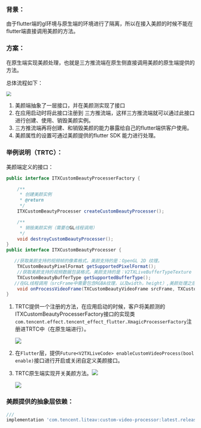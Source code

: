 ### 背景：

由于flutter端的gl环境与原生端的环境进行了隔离，所以在接入美颜的时候不能在flutter端直接调用美颜的方法。

### 方案：

在原生端实现美颜处理，也就是三方推流端在原生侧直接调用美颜的原生端提供的方法。

总体流程如下：

<img src="https://qcloudimg.tencent-cloud.cn/raw/73bbc3c15e95db29a270fc4e1927a026.png" style="zoom:80%;" />

1. 美颜端抽象了一层接口，并在美颜测实现了接口
2. 在应用启动时将此接口注册到 三方推流端，这样三方推流端就可以通过此接口进行创建、使用、销毁美颜实例。
3. 三方推流端再将创建、和销毁美颜的能力暴露给自己的flutter端供客户使用。
4. 美颜属性的设置可通过美颜提供的flutter SDK 能力进行处理。

### 举例说明（TRTC）：

美颜端定义的接口：

```java
public interface ITXCustomBeautyProcesserFactory {

    /**
     * 创建美颜实例
     * @return
     */
    ITXCustomBeautyProcesser createCustomBeautyProcesser();

    /**
     * 销毁美颜实例（需要在GL线程调用）
     */
    void destroyCustomBeautyProcesser();
}
public interface ITXCustomBeautyProcesser {

   //获取美颜支持的视频帧的像素格式。美颜支持的是：OpenGL 2D 纹理。
    TXCustomBeautyPixelFormat getSupportedPixelFormat();
    //获取美颜支持的视频数据包装格式。美颜支持的是：V2TXLiveBufferTypeTexture	直接操作纹理 ID，性能最好，画质损失最少。
    TXCustomBeautyBufferType getSupportedBufferType();
   //在GL线程调用（srcFrame中需要包含RGBA纹理，以及width，height）,美颜处理之后会将处理后的纹理对象放置在dstFrame中的    texture.textureId中。
    void onProcessVideoFrame(TXCustomBeautyVideoFrame srcFrame, TXCustomBeautyVideoFrame dstFrame);
}
```

1. TRTC提供一个注册的方法，在应用启动的时候，客户将美颜测的ITXCustomBeautyProcesserFactory接口的实现类`com.tencent.effect.tencent_effect_flutter.XmagicProcesserFactory`注册进TRTC中（在原生端进行）。

   ![](https://qcloudimg.tencent-cloud.cn/raw/1022d47f36e4a6109cff7dca71771e29.png)

2. 在`Flutter`层，提供`Future<V2TXLiveCode> enableCustomVideoProcess(bool enable)`接口进行开启或关闭自定义美颜接口。

2. TRTC原生端实现开关美颜方法。![](https://qcloudimg.tencent-cloud.cn/raw/cf1b93949c4abfbfbad29d02f32740db.png)

   ![](https://qcloudimg.tencent-cloud.cn/raw/319e2f1f8e656e3505908ffb48226ab6.png)

### 美颜提供的抽象层依赖：

```groovy
///
implementation 'com.tencent.liteav:custom-video-processor:latest.release'
```

 


